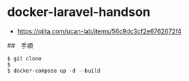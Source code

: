 # docker-laravel-handson

- https://qiita.com/ucan-lab/items/56c9dc3cf2e6762672f4

##　手順
```bash:
$ git clone
$ 
$ docker-compose up -d --build
```